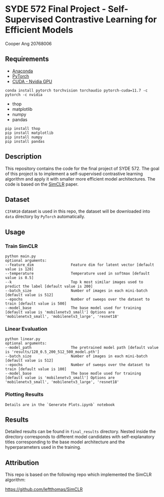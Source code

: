 # SYDE 572 Final Project - Self-Supervised Contrastive Learning for Efficient Models

Cooper Ang 20768006

## Requirements
- [Anaconda](https://www.anaconda.com/download/)
- [PyTorch](https://pytorch.org)
- [CUDA - Nvidia GPU](https://developer.nvidia.com/cuda-11-7-1-download-archive)
```
conda install pytorch torchvision torchaudio pytorch-cuda=11.7 -c pytorch -c nvidia
```
- thop
- matplotlib
- numpy
- pandas
```
pip install thop
pip install matplotlib
pip install numpy
pip install pandas
```

## Description
This repository contains the code for the final project of SYDE 572. The goal of this project is to implement a self-supervised contrastive learning algorithm and apply it with smaller more efficient model architectures. The code is based on the [SimCLR](https://arxiv.org/abs/2002.05709) paper.

## Dataset
`CIFAR10` dataset is used in this repo, the dataset will be downloaded into `data` directory by `PyTorch` automatically.

## Usage
### Train SimCLR
```
python main.py
optional arguments:
--feature_dim                 Feature dim for latent vector [default value is 128]
--temperature                 Temperature used in softmax [default value is 0.5]
--k                           Top k most similar images used to predict the label [default value is 200]
--batch_size                  Number of images in each mini-batch [default value is 512]
--epochs                      Number of sweeps over the dataset to train [default value is 500]
--model_base                  The base model used for training [default value is 'mobilenetv3_small'] Options are 'mobilenetv3_small', 'mobilenetv3_large', 'resnet18'
```

### Linear Evaluation
```
python linear.py
optional arguments:
--model_path                  The pretrained model path [default value is 'results/128_0.5_200_512_500_model.pth']
--batch_size                  Number of images in each mini-batch [default value is 512]
--epochs                      Number of sweeps over the dataset to train [default value is 100]
--model_base                  The base modle used for training [default value is 'mobilenetv3_small'] Options are 'mobilenetv3_small', 'mobilenetv3_large', 'resnet18'
```

### Plotting Results
```
Details are in the `Generate Plots.ipynb` notebook
```

## Results
Detailed results can be found in `final_results` directory.
Nested inside the directory corresponds to different model candidates with self-explanatory titles corresponding to the base model architecture and the hyperparameters used in the training.


## Attribution
This repo is based on the following repo which implemented the SimCLR algorithm:

https://github.com/leftthomas/SimCLR
